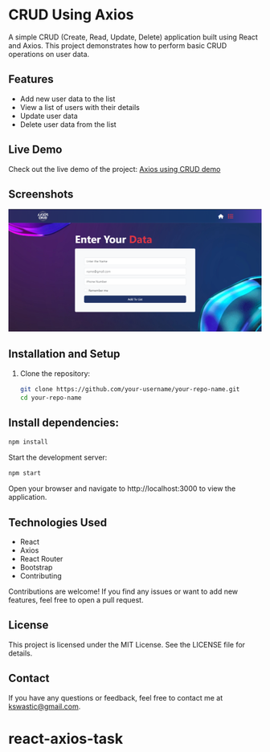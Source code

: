 # CRUD Using Axios

A simple CRUD (Create, Read, Update, Delete) application built using React and Axios. This project demonstrates how to perform basic CRUD operations on user data.

## Features

- Add new user data to the list
- View a list of users with their details
- Update user data
- Delete user data from the list

## Live Demo

Check out the live demo of the project: [Axios using CRUD demo](/)

## Screenshots

<img src='./public/video/axios-preview.png'/>

## Installation and Setup

1. Clone the repository:

   ```bash
   git clone https://github.com/your-username/your-repo-name.git
   cd your-repo-name
   ```

## Install dependencies:

```bash
npm install
```

Start the development server:

```bash
npm start
```

Open your browser and navigate to http://localhost:3000 to view the application.

## Technologies Used

- React
- Axios
- React Router
- Bootstrap
- Contributing

Contributions are welcome! If you find any issues or want to add new features, feel free to open a pull request.

## License

This project is licensed under the MIT License. See the LICENSE file for details.

## Contact

If you have any questions or feedback, feel free to contact me at kswastic@gmail.com.
# react-axios-task
